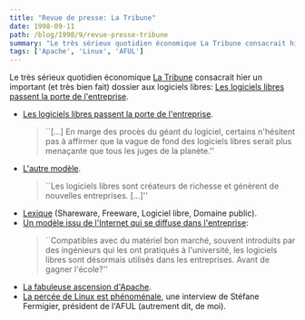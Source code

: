 ```yaml
---
title: "Revue de presse: La Tribune"
date: 1998-09-11
path: /blog/1998/9/revue-presse-tribune
summary: "Le très sérieux quotidien économique La Tribune consacrait hier un important (et très bien fait) dossier aux logiciels libres: Les logiciels libres passent la porte de l'entreprise."
tags: ['Apache', 'Linux', 'AFUL']
---
```


<P>
Le très sérieux quotidien économique
<A HREF="http://www.latribune.fr/">La Tribune</A> consacrait hier
un important (et très bien fait) dossier aux logiciels libres:
<A HREF="http://www.latribune.fr/multimedia/tribmulti/MULTIMED.HTM">Les logiciels libres passent la porte de l'entreprise</A>.
</P>

<UL>

<LI><A HREF="http://www.latribune.fr/multimedia/tribmulti/articles/1009-102.HTM">Les logiciels libres passent la porte de l'entreprise</A>.
<BLOCKQUOTE>
``[...] En marge des procès du géant du logiciel, certains n'hésitent pas à
affirmer que la vague de fond des logiciels libres serait plus menaçante
que tous les juges de la planète.''
</BLOCKQUOTE>
<LI><A HREF="http://www.latribune.fr/multimedia/tribmulti/articles/1009-103.HTM">L'autre modèle</A>.
<BLOCKQUOTE>
``Les logiciels libres sont créateurs de richesse et génèrent de nouvelles
entreprises. [...]''
</BLOCKQUOTE>
<LI><A HREF="http://www.latribune.fr/multimedia/tribmulti/articles/1009-104.HTM">Lexique</A> (Shareware, Freeware, Logiciel libre, Domaine public).
<LI><A HREF="http://www.latribune.fr/multimedia/tribmulti/articles/1009-105.HTM">Un modèle issu de l'Internet qui se diffuse dans l'entreprise</A>:
<BLOCKQUOTE>
``Compatibles avec du matériel bon marché, souvent introduits par des
ingénieurs qui les ont pratiqués à l'université, les logiciels libres
sont désormais utilisés dans les entreprises. Avant de gagner l'école?''
</BLOCKQUOTE>
<LI><A HREF="http://www.latribune.fr/multimedia/tribmulti/articles/1009-106.HTM">La fabuleuse ascension d'Apache</A>.
<LI><A HREF="http://www.latribune.fr/multimedia/tribmulti/articles/1009-110.HTM">La percée de Linux est phénoménale</A>, une interview de Stéfane Fermigier,
président de l'AFUL (autrement dit, de moi).
</UL>


